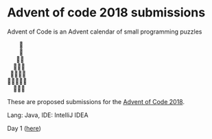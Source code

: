 # Advent of code 2018 submissions
Advent of Code is an Advent calendar of small programming puzzles

⁣    🌟  
    🎄  
   🎄🎄  
  🎄🎄🎄  
 🎄🎄🎄🎄  
🎄🎄🎄🎄🎄  
  🎁🎁🎁  

These are proposed submissions for the [Advent of Code 2018](http://adventofcode.com/2018).

Lang: Java, IDE: IntelliJ IDEA

Day 1 ([here](https://github.com/fortunatodeangelis/AdventOfCode/tree/master/Day1))

